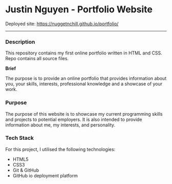 # Justin Nguyen - Portfolio Website

Deployed site: https://nuggetnchill.github.io/portfolio/

------

### **Description**

This repository contains my first online portfolio written in HTML and CSS. Repo contains all source files.

**Brief**

The purpose is to provide an online portfolio that provides information about you, your skills, interests, professional knowledge and a showcase of your work.

### **Purpose**

The purpose of this website is to showcase my current programming skills and projects to potential employers. It is also intended to provide information about me, my interests, and personality.

### **Tech Stack**

For this project, I utilised the following technologies:

- HTML5
- CSS3
- Git & GitHub
- GitHub io deployment platform
